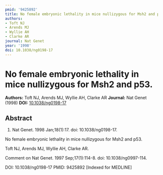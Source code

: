 ```yaml
---
pmid: '9425892'
title: No female embryonic lethality in mice nullizygous for Msh2 and p53.
authors:
- Toft NJ
- Arends MJ
- Wyllie AH
- Clarke AR
journal: Nat Genet
year: '1998'
doi: 10.1038/ng0198-17
---
```


# No female embryonic lethality in mice nullizygous for Msh2 and p53.
**Authors:** Toft NJ, Arends MJ, Wyllie AH, Clarke AR
**Journal:** Nat Genet (1998)
**DOI:** [10.1038/ng0198-17](https://doi.org/10.1038/ng0198-17)

## Abstract

1. Nat Genet. 1998 Jan;18(1):17. doi: 10.1038/ng0198-17.

No female embryonic lethality in mice nullizygous for Msh2 and p53.

Toft NJ, Arends MJ, Wyllie AH, Clarke AR.

Comment on
    Nat Genet. 1997 Sep;17(1):114-8. doi: 10.1038/ng0997-114.

DOI: 10.1038/ng0198-17
PMID: 9425892 [Indexed for MEDLINE]
